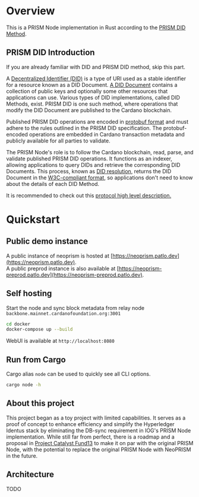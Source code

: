 # Overview

This is a PRISM Node implementation in Rust according to the [PRISM DID Method](https://github.com/input-output-hk/prism-did-method-spec/blob/main/w3c-spec/PRISM-method.md).

## PRISM DID Introduction

If you are already familiar with DID and PRISM DID method, skip this part.

A [Decentralized Identifier (DID)](https://www.w3.org/TR/did-core/) is a type of URI used as a stable identifier for a resource known as a DID Document.
[A DID Document](https://www.w3.org/TR/did-core/#dfn-did-documents) contains a collection of public keys and optionally some other resources that applications can use.
Various types of DID implementations, called DID Methods, exist.
PRISM DID is one such method, where operations that modify the DID Document are published to the Cardano blockchain.

Published PRISM DID operations are encoded in [protobuf format](https://github.com/input-output-hk/prism-did-method-spec/blob/main/w3c-spec/PRISM-method.md#appendix-b-protobuf-models) and must adhere to the rules outlined in the PRISM DID specification.
The protobuf-encoded operations are embedded in Cardano transaction metadata and publicly available for all parties to validate.

The PRISM Node's role is to follow the Cardano blockchain, read, parse, and validate published PRISM DID operations.
It functions as an indexer, allowing applications to query DIDs and retrieve the corresponding DID Documents.
This process, known as [DID resolution](https://www.w3.org/TR/did-core/#resolution), returns the DID Document in the [W3C-compliant format](https://www.w3.org/TR/did-core/#representations), so applications don't need to know about the details of each DID Method.

It is recommended to check out this [protocol high level description.](https://github.com/input-output-hk/prism-did-method-spec/blob/main/w3c-spec/PRISM-method.md#high-level-protocol-description)

# Quickstart

## Public demo instance

A public instance of neoprism is hosted at [https://neoprism.patlo.dev](https://neoprism.patlo.dev).  
A public preprod instance is also available at [https://neoprism-preprod.patlo.dev](https://neoprism-preprod.patlo.dev).

## Self hosting

Start the node and sync block metadata from relay node `backbone.mainnet.cardanofoundation.org:3001`

```bash
cd docker
docker-compose up --build
```

WebUI is available at `http://localhost:8080`

## Run from Cargo

Cargo alias `node` can be used to quickly see all CLI options.

```bash
cargo node -h
```

## About this project

This project began as a toy project with limited capabilities.
It serves as a proof of concept to enhance efficiency and simplify the Hyperledger Identus stack by eliminating the DB-sync requirement in IOG's PRISM Node implementation.
While still far from perfect, there is a roadmap and a proposal in [Project Catalyst Fund13](https://cardano.ideascale.com/c/idea/129248) to make it on par with the original PRISM Node,
with the potential to replace the original PRISM Node with NeoPRISM in the future.

## Architecture

TODO
